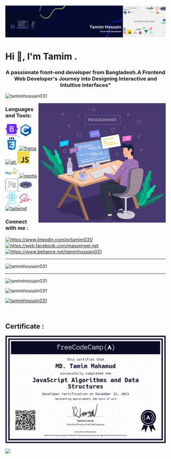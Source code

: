 ![logo](https://github.com/TamimHossain031/TamimHossain031/blob/main/Blue%20Dark%20and%20Dynamic%20Reddit%20Banner.png?raw=true)
<h1 align="left">Hi 👋, I'm Tamim .</h1>

<h3 align="center">A passionate front-end developer from Bangladesh.A Frontend Web Developer's Journey into Designing Interactive and Intuitive Interfaces"</h3>

<p align="left"> <img src="https://komarev.com/ghpvc/?username=tamimhossain031&label=Profile%20views&color=0e75b6&style=flat" alt="tamimhossain031" /> </p>
<div>
<img align='right' src='https://github.com/TamimHossain031/TamimHossain031/blob/main/2526393.jpg?raw=true' alt='aside-logo' width='400'/>
</div>




<h3 align="left" >Languages and Tools:</h3>
<p align="left"> <a href="https://getbootstrap.com" target="_blank" rel="noreferrer"> <img src="https://raw.githubusercontent.com/devicons/devicon/master/icons/bootstrap/bootstrap-plain-wordmark.svg" alt="bootstrap" width="40" height="40"/> </a> <a href="https://www.cprogramming.com/" target="_blank" rel="noreferrer"> <img src="https://raw.githubusercontent.com/devicons/devicon/master/icons/c/c-original.svg" alt="c" width="40" height="40"/> </a> <a href="https://www.w3schools.com/css/" target="_blank" rel="noreferrer"> <img src="https://raw.githubusercontent.com/devicons/devicon/master/icons/css3/css3-original-wordmark.svg" alt="css3" width="40" height="40"/> </a> <a href="https://www.figma.com/" target="_blank" rel="noreferrer"> <img src="https://www.vectorlogo.zone/logos/figma/figma-icon.svg" alt="figma" width="40" height="40"/> </a> <a href="https://git-scm.com/" target="_blank" rel="noreferrer"> <img src="https://www.vectorlogo.zone/logos/git-scm/git-scm-icon.svg" alt="git" width="40" height="40"/> </a> <a href="https://developer.mozilla.org/en-US/docs/Web/JavaScript" target="_blank" rel="noreferrer"> <img src="https://raw.githubusercontent.com/devicons/devicon/master/icons/javascript/javascript-original.svg" alt="javascript" width="40" height="40"/> </a> <a href="https://www.mysql.com/" target="_blank" rel="noreferrer"> <img src="https://raw.githubusercontent.com/devicons/devicon/master/icons/mysql/mysql-original-wordmark.svg" alt="mysql" width="40" height="40"/> </a> <a href="https://nextjs.org/" target="_blank" rel="noreferrer"> <img src="https://cdn.worldvectorlogo.com/logos/nextjs-2.svg" alt="nextjs" width="40" height="40"/> </a> <a href="https://www.photoshop.com/en" target="_blank" rel="noreferrer"> <img src="https://raw.githubusercontent.com/devicons/devicon/master/icons/photoshop/photoshop-line.svg" alt="photoshop" width="40" height="40"/> </a> <a href="https://www.php.net" target="_blank" rel="noreferrer"> <img src="https://raw.githubusercontent.com/devicons/devicon/master/icons/php/php-original.svg" alt="php" width="40" height="40"/> </a> <a href="https://reactjs.org/" target="_blank" rel="noreferrer"> <img src="https://raw.githubusercontent.com/devicons/devicon/master/icons/react/react-original-wordmark.svg" alt="react" width="40" height="40"/> </a> <a href="https://sass-lang.com" target="_blank" rel="noreferrer"> <img src="https://raw.githubusercontent.com/devicons/devicon/master/icons/sass/sass-original.svg" alt="sass" width="40" height="40"/> </a> <a href="https://tailwindcss.com/" target="_blank" rel="noreferrer"> <img src="https://www.vectorlogo.zone/logos/tailwindcss/tailwindcss-icon.svg" alt="tailwind" width="40" height="40"/> </a> </p>
<h3 align="left">Connect with me :</h3>
<p align="left">
<a href="https://linkedin.com/in/https://www.linkedin.com/in/tamim031/" target="blank"><img align="center" src="https://raw.githubusercontent.com/rahuldkjain/github-profile-readme-generator/master/src/images/icons/Social/linked-in-alt.svg" alt="https://www.linkedin.com/in/tamim031/" height="30" width="40" /></a>
<a href="https://fb.com/https://web.facebook.com/massenger.net" target="blank"><img align="center" src="https://raw.githubusercontent.com/rahuldkjain/github-profile-readme-generator/master/src/images/icons/Social/facebook.svg" alt="https://web.facebook.com/massenger.net" height="30" width="40" /></a>
<a href="https://www.behance.net/https://www.behance.net/tamimhossain031" target="blank"><img align="center" src="https://raw.githubusercontent.com/rahuldkjain/github-profile-readme-generator/master/src/images/icons/Social/behance.svg" alt="https://www.behance.net/tamimhossain031" height="30" width="40" /></a>
</p>
<hr/>
<p align="left"><img  src="https://github-readme-stats.vercel.app/api/top-langs?username=tamimhossain031&show_icons=true&locale=en&layout=compact" alt="tamimhossain031" /></p>
<hr/>
<p align="left">&nbsp;<img align="left" src="https://github-readme-stats.vercel.app/api?username=tamimhossain031&show_icons=true&locale=en" alt="tamimhossain031" /></p>

<p align="left"><img align="left" src="https://github-readme-streak-stats.herokuapp.com/?user=tamimhossain031&" alt="tamimhossain031" /></p>
<br/>
<p align="left"> <a href="https://github.com/ryo-ma/github-profile-trophy"><img src="https://github-profile-trophy.vercel.app/?username=tamimhossain031" alt="tamimhossain031" /></a> </p>
<br/>
<h2>Certificate : </h2>
<p align='left'><img src='https://github.com/TamimHossain031/TamimHossain031/blob/main/Snip%20-%20Settings%20freeCodeCamp.org%20Mozilla%20Firefo.png?raw=true' width='800'/></p>
<p align='left'><img src='[https://github.com/TamimHossain031/TamimHossain031/blob/main/Snip%20-%20Settings%20freeCodeCamp.org%20Mozilla%20Firefo.png?raw=true](https://ibb.co.com/chNkvP6m)' width='800'/></p>

